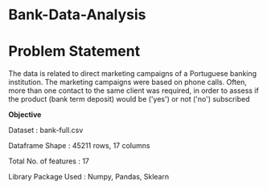 # Bank-Data-Analysis

<h1> Problem Statement </h1>

The data is related to direct marketing campaigns of a Portuguese banking institution. The marketing campaigns were based on phone calls. Often, more than one contact to the same client was required, in order to assess if the product (bank term deposit) would be ('yes') or not ('no') subscribed 

<b> Objective </b>

Dataset :	bank-full.csv

Dataframe Shape :	45211 rows, 17 columns

Total No. of features	: 17

Library Package Used	: Numpy, Pandas, Sklearn

